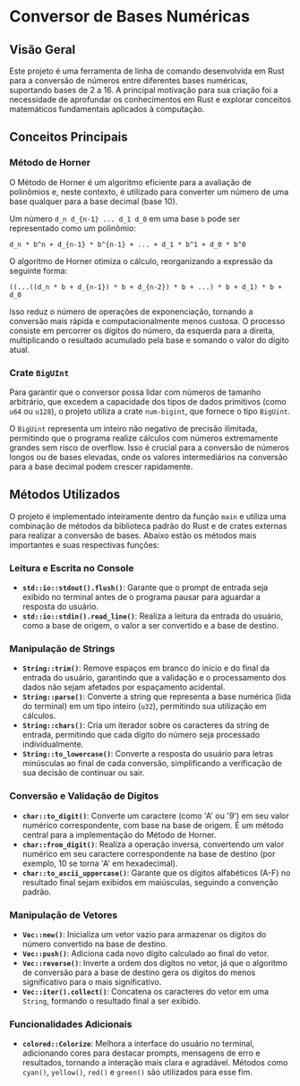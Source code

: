 # Conversor de Bases Numéricas

## Visão Geral

Este projeto é uma ferramenta de linha de comando desenvolvida em Rust para a conversão de números entre diferentes bases numéricas, suportando bases de 2 a 16. A principal motivação para sua criação foi a necessidade de aprofundar os conhecimentos em Rust e explorar conceitos matemáticos fundamentais aplicados à computação.

## Conceitos Principais

### Método de Horner

O Método de Horner é um algoritmo eficiente para a avaliação de polinômios e, neste contexto, é utilizado para converter um número de uma base qualquer para a base decimal (base 10).

Um número `d_n d_{n-1} ... d_1 d_0` em uma base `b` pode ser representado como um polinômio:

`d_n * b^n + d_{n-1} * b^{n-1} + ... + d_1 * b^1 + d_0 * b^0`

O algoritmo de Horner otimiza o cálculo, reorganizando a expressão da seguinte forma:

`((...((d_n * b + d_{n-1}) * b + d_{n-2}) * b + ...) * b + d_1) * b + d_0`

Isso reduz o número de operações de exponenciação, tornando a conversão mais rápida e computacionalmente menos custosa. O processo consiste em percorrer os dígitos do número, da esquerda para a direita, multiplicando o resultado acumulado pela base e somando o valor do dígito atual.

### Crate `BigUInt`

Para garantir que o conversor possa lidar com números de tamanho arbitrário, que excedem a capacidade dos tipos de dados primitivos (como `u64` ou `u128`), o projeto utiliza a crate `num-bigint`, que fornece o tipo `BigUint`.

O `BigUint` representa um inteiro não negativo de precisão ilimitada, permitindo que o programa realize cálculos com números extremamente grandes sem risco de overflow. Isso é crucial para a conversão de números longos ou de bases elevadas, onde os valores intermediários na conversão para a base decimal podem crescer rapidamente.

## Métodos Utilizados

O projeto é implementado inteiramente dentro da função `main` e utiliza uma combinação de métodos da biblioteca padrão do Rust e de crates externas para realizar a conversão de bases. Abaixo estão os métodos mais importantes e suas respectivas funções:

### Leitura e Escrita no Console

- **`std::io::stdout().flush()`**: Garante que o prompt de entrada seja exibido no terminal antes de o programa pausar para aguardar a resposta do usuário.
- **`std::io::stdin().read_line()`**: Realiza a leitura da entrada do usuário, como a base de origem, o valor a ser convertido e a base de destino.

### Manipulação de Strings

- **`String::trim()`**: Remove espaços em branco do início e do final da entrada do usuário, garantindo que a validação e o processamento dos dados não sejam afetados por espaçamento acidental.
- **`String::parse()`**: Converte a string que representa a base numérica (lida do terminal) em um tipo inteiro (`u32`), permitindo sua utilização em cálculos.
- **`String::chars()`**: Cria um iterador sobre os caracteres da string de entrada, permitindo que cada dígito do número seja processado individualmente.
- **`String::to_lowercase()`**: Converte a resposta do usuário para letras minúsculas ao final de cada conversão, simplificando a verificação de sua decisão de continuar ou sair.

### Conversão e Validação de Dígitos

- **`char::to_digit()`**: Converte um caractere (como 'A' ou '9') em seu valor numérico correspondente, com base na base de origem. É um método central para a implementação do Método de Horner.
- **`char::from_digit()`**: Realiza a operação inversa, convertendo um valor numérico em seu caractere correspondente na base de destino (por exemplo, 10 se torna 'A' em hexadecimal).
- **`char::to_ascii_uppercase()`**: Garante que os dígitos alfabéticos (A-F) no resultado final sejam exibidos em maiúsculas, seguindo a convenção padrão.

### Manipulação de Vetores

- **`Vec::new()`**: Inicializa um vetor vazio para armazenar os dígitos do número convertido na base de destino.
- **`Vec::push()`**: Adiciona cada novo dígito calculado ao final do vetor.
- **`Vec::reverse()`**: Inverte a ordem dos dígitos no vetor, já que o algoritmo de conversão para a base de destino gera os dígitos do menos significativo para o mais significativo.
- **`Vec::iter().collect()`**: Concatena os caracteres do vetor em uma `String`, formando o resultado final a ser exibido.

### Funcionalidades Adicionais

- **`colored::Colorize`**: Melhora a interface do usuário no terminal, adicionando cores para destacar prompts, mensagens de erro e resultados, tornando a interação mais clara e agradável. Métodos como `cyan()`, `yellow()`, `red()` e `green()` são utilizados para esse fim.